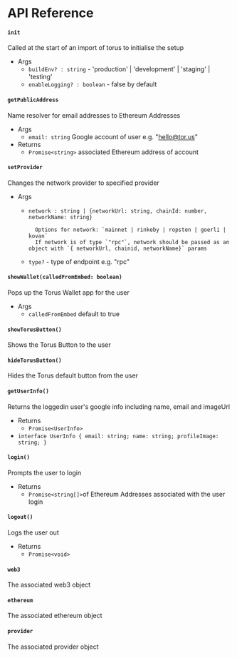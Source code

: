 # API Reference

#### `init`

Called at the start of an import of torus to initialise the setup 

* Args
  * `buildEnv? : string` - 'production' \| 'development' \| 'staging' \| 'testing'
  * `enableLogging? : boolean` - false by default

#### `getPublicAddress`

Name resolver for email addresses to Ethereum Addresses

* Args
  * `email: string` Google account of user e.g. "hello@tor.us"
* Returns
  * `Promise<string>` associated Ethereum address of account

#### `setProvider`

Changes the network provider to specified provider

* Args

  * `network : string | {networkUrl: string, chainId: number, networkName: string}`  

          Options for network: `mainnet | rinkeby | ropsten | goerli | kovan`  
          If network is of type `"rpc"`, network should be passed as an object with `{ networkUrl, chainid, networkName}` params

  * `type?` - type of endpoint e.g. "rpc"

#### `showWallet(calledFromEmbed: boolean)`

Pops up the Torus Wallet app for the user

* Args
  * `calledFromEmbed` default to true

#### `showTorusButton()` 

Shows the Torus Button to the user

#### `hideTorusButton()`

Hides the Torus default button from the user 

#### `getUserInfo()`

Returns the loggedin user's google info including name, email and imageUrl

* Returns
  * `Promise<UserInfo>` 
* `interface UserInfo { email: string; name: string; profileImage: string; }`

#### `login()`

Prompts the user to login

* Returns
  * `Promise<string[]>`of Ethereum Addresses associated with the user login

#### `logout()`

Logs the user out

* Returns
  * `Promise<void>`

#### `web3`

The associated web3 object

#### `ethereum`

The associated ethereum object

#### `provider`

The associated provider object


